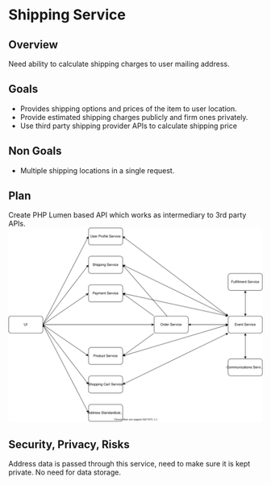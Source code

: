 # Shipping Service

## Overview
Need ability to calculate shipping charges to user mailing address.

## Goals
- Provides shipping options and prices of the item to user location.
- Provide estimated shipping charges publicly and firm ones privately.
- Use third party shipping provider APIs to calculate shipping price

## Non Goals
- Multiple shipping locations in a single request.

## Plan
Create PHP Lumen based API which works as intermediary to 3rd party APIs.
![High level overview of the microservice architecture diagram](./high-level-microservices.svg)

## Security, Privacy, Risks
Address data is passed through this service, need to make sure it is kept private. No need for data storage.
